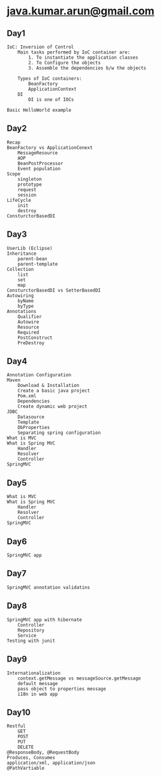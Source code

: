 # java.kumar.arun@gmail.com

## Day1

	IoC: Inversion of Control
		Main tasks performed by IoC container are:
			1. To instantiate the application classes
			2. To Configure the objects
			3. Assemble the dependencies b/w the objects

		Types of IoC containers: 
			BeanFactory
			ApplicationContext	
		DI
			DI is one of IOCs	
			
	Basic HelloWorld example

## Day2

	Recap
	BeanFactory vs ApplicationConext
		MessageResource
		AOP
		BeanPostProcessor
		Event population
	Scope
		singleton
		prototype
		request
		session
	LifeCycle
		init
		destroy
	ConsturctorBasedDI
	
## Day3

	UserLib (Eclipse)
	Inheritance
		parent-bean
		parent-template
	Collection
		list
		set
		map
	ConsturctorBasedDI vs SetterBasedDI
	Autowiring
		byName
		byType
	Annotations
		Qualifier
		Autowire
		Resource
		Required
		PostConstruct
		PreDestroy

## Day4
	Annotation Configuration
	Maven
		Download & Installation
		Create a basic java project
		Pom.xml
		Dependencies
		Create dynamic web project
	JDBC
		Datasource
		Template
		DbProperties
		Separating spring configuration	
	What is MVC
	What is Spring MVC
		Handler
		Resolver
		Controller		
	SpringMVC

## Day5
	What is MVC
	What is Spring MVC
		Handler
		Resolver
		Controller		
	SpringMVC

## Day6
	SpringMVC app
	
## Day7
	SpringMVC annotation validatins
	
## Day8
	SpringMVC app with hibernate
		Controller
		Repository
		Service
	Testing with junit

## Day9
	Internationalization
		context.getMessage vs messageSource.getMessage
		default message
		pass object to properties message
		i18n in web app
	
## Day10
	Restful
		GET
		POST
		PUT
		DELETE
	@ResponseBody, @RequestBody
	Produces, Consumes
	application/xml, application/json
	@PathVartiable
	
	